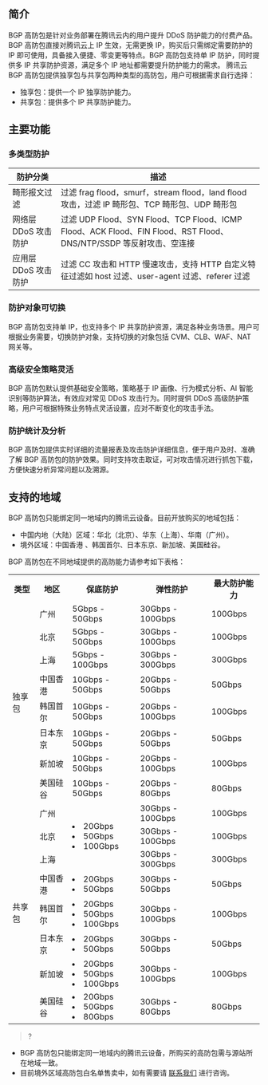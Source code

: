 ## 简介

BGP 高防包是针对业务部署在腾讯云内的用户提升 DDoS 防护能力的付费产品。BGP 高防包直接对腾讯云上 IP 生效，无需更换 IP，购买后只需绑定需要防护的 IP 即可使用，具备接入便捷、零变更等特点。BGP 高防包支持单 IP 防护，同时提供多 IP 共享防护资源，满足多个 IP 地址都需要提升防护能力的需求。
腾讯云 BGP 高防包提供独享包与共享包两种类型的高防包，用户可根据需求自行选择：
- 独享包：提供一个 IP 独享防护能力。
- 共享包：提供多个 IP 共享防护能力。

## 主要功能

### 多类型防护

| 防护分类             | 描述                                                         |
| -------------------- | ------------------------------------------------------------ |
| 畸形报文过滤         | 过滤 frag flood，smurf，stream flood，land flood 攻击，过滤 IP 畸形包、TCP 畸形包、UDP 畸形包 |
| 网络层 DDoS 攻击防护 | 过滤 UDP Flood、SYN Flood、TCP Flood、ICMP Flood、ACK Flood、FIN Flood、RST Flood、DNS/NTP/SSDP 等反射攻击、空连接 |
| 应用层 DDoS 攻击防护 | 过滤 CC 攻击和 HTTP 慢速攻击，支持 HTTP 自定义特征过滤如 host 过滤、user-agent 过滤、referer 过滤 |

### 防护对象可切换

BGP 高防包支持单 IP，也支持多个 IP 共享防护资源，满足各种业务场景。用户可根据业务需要，切换防护对象，支持切换的对象包括 CVM、CLB、WAF、NAT 网关等。

### 高级安全策略灵活
BGP 高防包默认提供基础安全策略，策略基于 IP 画像、行为模式分析、AI 智能识别等防护算法，有效应对常见 DDoS 攻击行为。同时提供 DDoS 高级防护策略，用户可根据特殊业务特点灵活设置，应对不断变化的攻击手法。

### 防护统计及分析

BGP 高防包提供实时详细的流量报表及攻击防护详细信息，便于用户及时、准确了解 BGP 高防包的防护效果。同时支持攻击取证，可对攻击情况进行抓包下载，方便快速分析异常问题以及溯源。

## 支持的地域
BGP 高防包只能绑定同一地域内的腾讯云设备。目前开放购买的地域包括：
- 中国内地（大陆）区域：华北（北京）、华东（上海）、华南（广州）。
- 境外区域：中国香港 、韩国首尔、日本东京、新加坡、美国硅谷。

BGP 高防包在不同地域提供的高防能力请参考如下表格：
<table>
     <tr>
         <th>类型</th>  
         <th>地区</th>  
         <th>保底防护</th>  
         <th>弹性防护</th> 
		 <th>最大防护能力</th> 
     </tr>
	 <tr>
         <td   rowspan="8">独享包</td>  
         <td>广州</td>  
         <td>5Gbps - 50Gbps</td>  
         <td>30Gbps - 100Gbps</td>
		 <td>100Gbps</td>
     </tr> 
	 <tr>
         <td>北京</td>  
         <td>5Gbps - 50Gbps</td>  
         <td>30Gbps - 100Gbps</td>
		 <td>100Gbps</td>
     </tr>
	 <tr>
         <td>上海</td>  
         <td>5Gbps - 100Gbps</td>  
         <td>30Gbps - 300Gbps</td>
		 <td>300Gbps</td>
     </tr>
		 <tr>
         <td>中国香港</td>  
         <td>10Gbps - 50Gbps</td>  
         <td>20Gbps - 50Gbps</td>
		 <td>50Gbps</td>
     </tr>
		  <tr>
         <td>韩国首尔</td>  
         <td>10Gbps - 50Gbps</td>  
         <td>20Gbps - 100Gbps</td>
		 <td>100Gbps</td>
     </tr>
		  <tr>
         <td>日本东京</td>  
         <td>10Gbps - 50Gbps</td>  
         <td>20Gbps - 50Gbps</td>
		 <td>50Gbps</td>
     </tr>
		  <tr>
         <td>新加坡</td>  
         <td>10Gbps - 50Gbps</td>  
         <td>20Gbps - 100Gbps</td>
		 <td>100Gbps</td>
     </tr>
		  <tr>
         <td>美国硅谷</td>  
         <td>10Gbps - 50Gbps</td>  
         <td>20Gbps - 80Gbps</td>
		 <td>80Gbps</td>
     </tr>
	 <tr>
         <td   rowspan="8">共享包</td>  
         <td>广州</td>  
         <td   rowspan="3"><li>20Gbps</li><li>50Gbps</li><li>100Gbps</li></td>  
         <td>30Gbps - 100Gbps</td>
		 <td>100Gbps</td>
     </tr> 
	 <tr>
         <td>北京</td>  
         <td>30Gbps - 100Gbps</td>
		 <td>100Gbps</td>
     </tr>
	 <tr>
         <td>上海</td>
         <td>30Gbps - 300Gbps</td>
		 <td>300Gbps</td>
     </tr>
		 <tr>
         <td>中国香港</td>
				 <td><li>20Gbps</li><li>50Gbps</li></td>
         <td>30Gbps - 50Gbps</td>
		 <td>50Gbps</td>
     </tr>
		  <tr>
         <td>韩国首尔</td>
				 <td><li>20Gbps</li><li>50Gbps</li><li>100Gbps</li></td>
         <td>30Gbps - 100Gbps</td>
		 <td>100Gbps</td>
     </tr>
		  <tr>
         <td>日本东京</td>
				 <td><li>20Gbps</li><li>50Gbps</li></td>
         <td>30Gbps - 50Gbps</td>
		 <td>50Gbps</td>
     </tr>
		  <tr>
         <td>新加坡</td>
				 <td><li>20Gbps</li><li>50Gbps</li><li>100Gbps</li></td>
         <td>30Gbps - 100Gbps</td>
		 <td>100Gbps</td>
     </tr>
		  <tr>
         <td>美国硅谷</td>
				 <td><li>20Gbps</li><li>50Gbps</li><li>80Gbps</li></td>
         <td>30Gbps - 80Gbps</td>
		 <td>80Gbps</td>
     </tr>
</table>


> ?
- BGP 高防包只能绑定同一地域内的腾讯云设备，所购买的高防包需与源站所在地域一致。
- 目前境外区域高防包白名单售卖中，如有需要请 [联系我们](https://cloud.tencent.com/about/connect) 进行咨询。

